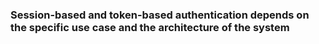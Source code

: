 ### Session-based and token-based authentication depends on the specific use case and the architecture of the system
